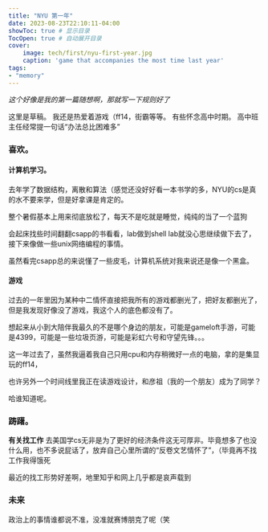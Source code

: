 ```yaml
---
title: "NYU 第一年"
date: 2023-08-23T22:10:11-04:00
showToc: true # 显示目录
TocOpen: true # 自动展开目录
cover:
    image: tech/first/nyu-first-year.jpg
    caption: 'game that accompanies the most time last year'
tags: 
- "memory"
---
```

*这个好像是我的第一篇随想啊，那就写一下规则好了*

这里是草稿。
我还是热爱着游戏（ff14，街霸等等。
有些怀念高中时期。
高中班主任经常提一句话“办法总比困难多”


### 喜欢。

#### 计算机学习。
去年学了数据结构，离散和算法（感觉还没好好看一本书学的多，NYU的cs是真的水不要来学，但是好拿课是肯定的。


整个暑假基本上用来彻底放松了，每天不是吃就是睡觉，纯纯的当了一个蓝狗

会起床找些时间翻翻csapp的书看看，lab做到shell lab就没心思继续做下去了，接下来像做一些unix网络编程的事情。

虽然看完csapp总的来说懂了一些皮毛，计算机系统对我来说还是像一个黑盒。

#### 游戏
过去的一年里因为某种中二情怀直接把我所有的游戏都删光了，把好友都删光了，但是我发现好像没了游戏，我这个人的底色都没有了。

想起来从小到大陪伴我最久的不是哪个身边的朋友，可能是gameloft手游，可能是4399，可能是一些垃圾页游，可能是彩虹六号和守望先锋。。。

这一年过去了，虽然我逼着我自己只用cpu和内存稍微好一点的电脑，拿的是集显玩的ff14，

也许另外一个时间线里我正在读游戏设计，和彦祖（我的一个朋友）成为了同学？ 

哈谁知道呢。


### 踌躇。
**有关找工作**
去美国学cs无非是为了更好的经济条件这无可厚非。毕竟想多了也没什么用，也不多说屁话了，放弃自己心里所谓的“反卷文艺情怀了”，（毕竟再不找工作我得饿死

最近的找工形势好差啊，地里知乎和网上几乎都是哀声载到

### 未来
政治上的事情谁都说不准，没准就赛博朋克了呢（笑


